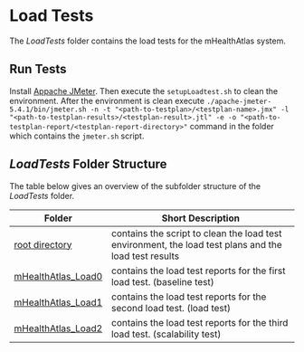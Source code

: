 # Load Tests

The *LoadTests* folder contains the load tests for the mHealthAtlas system.

## Run Tests

Install [Appache JMeter](https://jmeter.apache.org/). Then execute the `setupLoadtest.sh` to clean the environment.
After the environment is clean execute `./apache-jmeter-5.4.1/bin/jmeter.sh -n -t "<path-to-testplan>/<testplan-name>.jmx" -l "<path-to-testplan-results>/<testplan-result>.jtl" -e -o "<path-to-testplan-report/<testplan-report-directory>"` command in the folder which contains the `jmeter.sh` script.

## *LoadTests* Folder Structure

The table below gives an overview of the subfolder structure of the *LoadTests* folder.

| Folder | Short Description |
| ----   |     ----          |
| [root directory](./) | contains the script to clean the load test environment, the load test plans and the load test results |
| [mHealthAtlas_Load0](mHealthAtlas_Load0/) | contains the load test reports for the first load test. (baseline test) |
| [mHealthAtlas_Load1](mHealthAtlas_Load1/) | contains the load test reports for the second load test. (load test) |
| [mHealthAtlas_Load2](mHealthAtlas_Load2/) | contains the load test reports for the third load test. (scalability test) |
